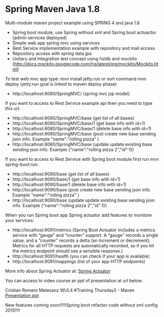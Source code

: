 Spring Maven Java 1.8
=======================

Multi-module maven project example using SPRING 4 and java 1.8

- Spring boot module, use Spring without xml and Spring boot actuactor (admin services deployed)
- Simple web app spring mvc using services
- Rest Service implementation example with repository and mail access
- Repository access with spring data jpa
- Unitary and Integration test concept using hsldb and mockito (http://docs.mockito.googlecode.com/hg/latest/org/mockito/Mockito.html)

To test web mvc app type:  mvn install jetty:run or sort command mvn deploy (jetty:run goal is linked to maven deploy phase)

- http://localhost:8080/SpringMVC/   (spring mvc jsp model)

If you want to access to Rest Service example api then you need to type this url:

- http://localhost:8080/SpringMVC/base (get list of all bases)
- http://localhost:8080/SpringMVC/base/1 (get base info with id=1)
- http://localhost:8080/SpringMVC/base/1 (delete base info with id=1)
- http://localhost:8080/SpringMVC/base (post create new base sending json info. Example "name":"rolling pizza" )
- http://localhost:8080/SpringMVC/base (update update existing base sending json info. Example {"name":"rolling pizza 2","id":1})


If you want to access to Rest Service with Spring boot module first run mvn spring-boot:run:

- http://localhost:9090/base (get list of all bases)
- http://localhost:9090/base/1 (get base info with id=1)
- http://localhost:9090/base/1 (delete base info with id=1)
- http://localhost:9090/base (post create new base sending json info. Example "name":"rolling pizza" )
- http://localhost:9090/base (update update existing base sending json info. Example {"name":"rolling pizza 2","id":1})

When you run Spring boot app Spring actuator add features to monitore your services:

- http://localhost:9091/metrics (Spring Boot Actuator includes a metrics service with 
“gauge” and “counter” support. A “gauge” records a single value; and a “counter” records a delta 
(an increment or decrement). Metrics for all HTTP requests are automatically 
recorded, so if you hit the metrics endpoint should see a sensible response.)
- http://localhost:9091/health (you can check if your app is available)
- http://localhost:9091/mappings (list of your app HTTP endpoints)

More info about Spring Actuator at: [Spring Actuator](https://github.com/spring-projects/spring-boot/tree/master/spring-boot-actuator "Spring Actuator")


You can access to video course an ppt of presentation at url below:

Cristian Romero Matesanz WUL4 #Training Thursday3 - Maven [Presentation ppt](http://www.slideshare.net/cristianromeromatesanz/maven-31576343 "Cristian Romero Matesanz WUL4 #Training Thursday3 - Maven")

New features coming soon!!!!!Spring boot refactor code without xml config 2015!!!!

